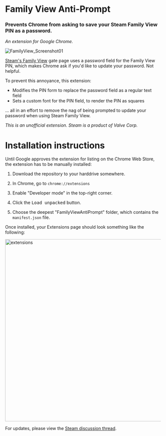 # Family View Anti-Prompt
### Prevents Chrome from asking to save your Steam Family View PIN as a password.

_An extension for Google Chrome._

![FamilyView_Screenshot01](https://user-images.githubusercontent.com/280814/186867223-25c23fcc-0a20-41de-8096-e080d84500b4.jpg)

[Steam's Family View](https://help.steampowered.com/en/faqs/view/6B1A-66BE-E911-3D98) gate page uses a password field for the Family View PIN, which makes Chrome ask if you'd like to update your password. Not helpful.

To prevent this annoyance, this extension:
- Modifies the PIN form to replace the password field as a regular text field
- Sets a custom font for the PIN field, to render the PIN as squares

... all in an effort to remove the nag of being prompted to update your password when using Steam Family View.

_This is an unofficial extension. Steam is a product of Valve Corp._

# Installation instructions

Until Google approves the extension for listing on the Chrome Web Store, the extension has to be manually installed:

1. Download the repository to your harddrive somewhere.

2. In Chrome, go to `chrome://extensions`

3. Enable "Developer mode" in the top-right corner.

4. Click the <kbd>Load unpacked</kbd> button.

5. Choose the deepest "FamilyViewAntiPrompt" folder, which contains the `manifest.json` file.

Once installed, your Extensions page should look something like the following:

<img width="589" alt="extensions" src="https://user-images.githubusercontent.com/280814/186870958-2e47a125-8f8a-4d0b-a9d2-9f5fa2210235.png">

For updates, please view the [Steam discussion thread](https://steamcommunity.com/groups/familyview/discussions/0/1745644917623322853/).
